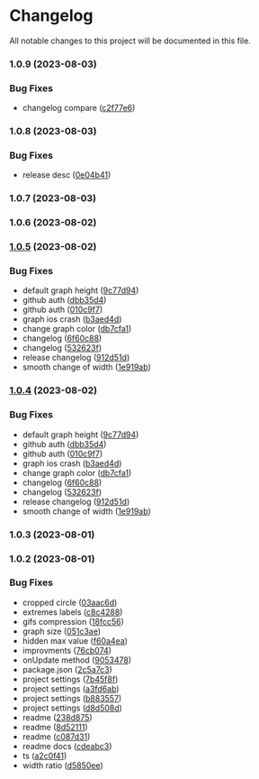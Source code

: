 # Changelog

All notable changes to this project will be documented in this file.


### 1.0.9 (2023-08-03)


### Bug Fixes

* changelog compare ([c2f77e6](https://github.com/birdwingo/react-native-reanimated-graph/commit/c2f77e6e7e63ef8579f0a6460e99062a9c69ec28))

### 1.0.8 (2023-08-03)


### Bug Fixes

* release desc ([0e04b41](https://github.com/birdwingo/react-native-reanimated-graph/commit/0e04b41ad693db907186d15f25bdd1357eeaa178))

### 1.0.7 (2023-08-03)

### 1.0.6 (2023-08-02)

### [1.0.5](https://github.com/birdwingo/react-native-reanimated-graph/compare/v1.0.3...v1.0.5) (2023-08-02)


### Bug Fixes

* default graph height ([9c77d94](https://github.com/birdwingo/react-native-reanimated-graph/commit/9c77d94c15c099b19fb9a7166f1e564cc2cac756))
* github auth ([dbb35d4](https://github.com/birdwingo/react-native-reanimated-graph/commit/dbb35d4e0f96ccab74a1480189295d6e13dba30d))
* github auth ([010c9f7](https://github.com/birdwingo/react-native-reanimated-graph/commit/010c9f7effeaf21a18af5e9243fc6b659b517564))
* graph ios crash ([b3aed4d](https://github.com/birdwingo/react-native-reanimated-graph/commit/b3aed4d9fe2740ea826d7752bda69d48124721a0))
* change graph color ([db7cfa1](https://github.com/birdwingo/react-native-reanimated-graph/commit/db7cfa1ab3005f51bd1c972ed11a8535dc4ac65b))
* changelog ([6f60c88](https://github.com/birdwingo/react-native-reanimated-graph/commit/6f60c88ccb39554f0795e60377710b0523be858c))
* changelog ([532623f](https://github.com/birdwingo/react-native-reanimated-graph/commit/532623f48d95c79cbda224768787a9d0c79314ca))
* release changelog ([912d51d](https://github.com/birdwingo/react-native-reanimated-graph/commit/912d51d1804856220a99089840a0b9cc5410c443))
* smooth change of width ([1e919ab](https://github.com/birdwingo/react-native-reanimated-graph/commit/1e919abaf632be151481ca89d74416a1000da292))

### [1.0.4](https://github.com/birdwingo/react-native-reanimated-graph/compare/v1.0.3...v1.0.4) (2023-08-02)


### Bug Fixes

* default graph height ([9c77d94](https://github.com/birdwingo/react-native-reanimated-graph/commit/9c77d94c15c099b19fb9a7166f1e564cc2cac756))
* github auth ([dbb35d4](https://github.com/birdwingo/react-native-reanimated-graph/commit/dbb35d4e0f96ccab74a1480189295d6e13dba30d))
* github auth ([010c9f7](https://github.com/birdwingo/react-native-reanimated-graph/commit/010c9f7effeaf21a18af5e9243fc6b659b517564))
* graph ios crash ([b3aed4d](https://github.com/birdwingo/react-native-reanimated-graph/commit/b3aed4d9fe2740ea826d7752bda69d48124721a0))
* change graph color ([db7cfa1](https://github.com/birdwingo/react-native-reanimated-graph/commit/db7cfa1ab3005f51bd1c972ed11a8535dc4ac65b))
* changelog ([6f60c88](https://github.com/birdwingo/react-native-reanimated-graph/commit/6f60c88ccb39554f0795e60377710b0523be858c))
* changelog ([532623f](https://github.com/birdwingo/react-native-reanimated-graph/commit/532623f48d95c79cbda224768787a9d0c79314ca))
* release changelog ([912d51d](https://github.com/birdwingo/react-native-reanimated-graph/commit/912d51d1804856220a99089840a0b9cc5410c443))
* smooth change of width ([1e919ab](https://github.com/birdwingo/react-native-reanimated-graph/commit/1e919abaf632be151481ca89d74416a1000da292))

### 1.0.3 (2023-08-01)

### 1.0.2 (2023-08-01)


### Bug Fixes

* cropped circle ([03aac6d](https://github.com/birdwingo/react-native-reanimated-graph/commit/03aac6d06a1c6bcae583bd5a763e8acbfc710859))
* extremes labels ([c8c4288](https://github.com/birdwingo/react-native-reanimated-graph/commit/c8c42887bbefdba6de3f44f5c1551214371e2e92))
* gifs compression ([18fcc56](https://github.com/birdwingo/react-native-reanimated-graph/commit/18fcc5607a899530e5d6ea49853b0f5b982a2c00))
* graph size ([051c3ae](https://github.com/birdwingo/react-native-reanimated-graph/commit/051c3aebd7fa51492516e5796b45766e9fcac495))
* hidden max value ([f60a4ea](https://github.com/birdwingo/react-native-reanimated-graph/commit/f60a4eaa956d5a130529fef0e0f787778808403d))
* improvments ([76cb074](https://github.com/birdwingo/react-native-reanimated-graph/commit/76cb07492be2e33ce92dc5f117deab8931617b2a))
* onUpdate method ([9053478](https://github.com/birdwingo/react-native-reanimated-graph/commit/90534788a4683868f0950dddb755dbde0235e6a1))
* package.json ([2c5a7c3](https://github.com/birdwingo/react-native-reanimated-graph/commit/2c5a7c3296f847c4646c25aba20f55b0f7ff15fc))
* project settings ([7b45f8f](https://github.com/birdwingo/react-native-reanimated-graph/commit/7b45f8fba697bd728d225f14d212e116d619a6da))
* project settings ([a3fd6ab](https://github.com/birdwingo/react-native-reanimated-graph/commit/a3fd6abbaf53144c6cd46888e36a215be5551379))
* project settings ([b883557](https://github.com/birdwingo/react-native-reanimated-graph/commit/b8835573964f1b3efe14774976b7982ef718242b))
* project settings ([d8d508d](https://github.com/birdwingo/react-native-reanimated-graph/commit/d8d508d72e6409fd14ab742e3e03580e9da0cabf))
* readme ([238d875](https://github.com/birdwingo/react-native-reanimated-graph/commit/238d87543d2e1f6ad6d86fedaf5e6d77e4bc2563))
* readme ([8d52111](https://github.com/birdwingo/react-native-reanimated-graph/commit/8d52111b14bf281216adb26030c04de8ebd6b238))
* readme ([c087d31](https://github.com/birdwingo/react-native-reanimated-graph/commit/c087d31dc9340632f6d73bc2da7c0d39f1a7f991))
* readme docs ([cdeabc3](https://github.com/birdwingo/react-native-reanimated-graph/commit/cdeabc3f05d3b547a6aca50c69f4a59ca486c186))
* ts ([a2c0f41](https://github.com/birdwingo/react-native-reanimated-graph/commit/a2c0f414c2c5d6840aeeccbcb64a65a842c1e43e))
* width ratio ([d5850ee](https://github.com/birdwingo/react-native-reanimated-graph/commit/d5850ee15355d92993878028648f32a25c101e95))
